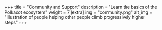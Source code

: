 +++
title = "Community and Support"
description = "Learn the basics of the Polkadot ecosystem"
weight = 7
[extra]
img = "community.png"
alt_img = "Illustration of people helping other people climb progressively higher steps"
+++